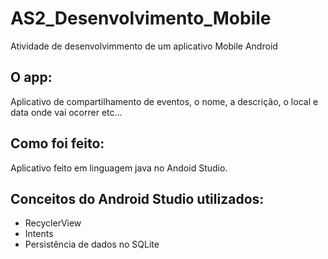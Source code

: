 # AS2_Desenvolvimento_Mobile
Atividade de desenvolvimmento de um aplicativo Mobile Android

## O app:
Aplicativo de compartilhamento de eventos, o nome, a descrição, o local e data onde vai ocorrer etc...

## Como foi feito:
Aplicativo feito em linguagem java no Andoid Studio.

## Conceitos do Android Studio utilizados:
- RecyclerView
- Intents
- Persistência de dados no SQLite
